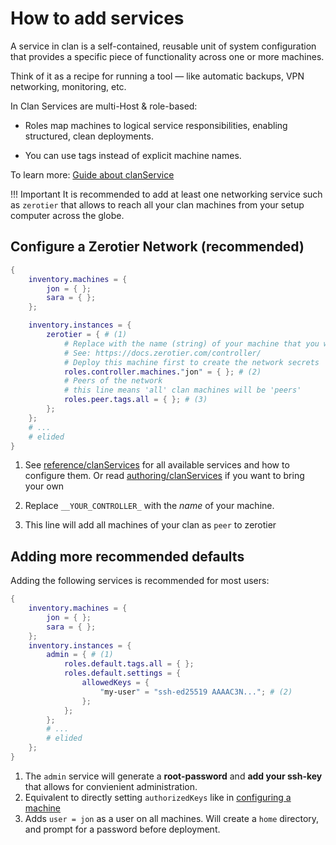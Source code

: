 # How to add services

A service in clan is a self-contained, reusable unit of system configuration that provides a specific piece of functionality across one or more machines.

Think of it as a recipe for running a tool — like automatic backups, VPN networking, monitoring, etc.

In Clan Services are multi-Host & role-based:

- Roles map machines to logical service responsibilities, enabling structured, clean deployments.

- You can use tags instead of explicit machine names.

To learn more: [Guide about clanService](../inventory/clanServices.md)

!!! Important
    It is recommended to add at least one networking service such as `zerotier` that allows to reach all your clan machines from your setup computer across the globe.

## Configure a Zerotier Network (recommended)

```{.nix title="clan.nix" hl_lines="8-16"}
{
    inventory.machines = {
        jon = { };
        sara = { };
    };

    inventory.instances = {
        zerotier = { # (1)
            # Replace with the name (string) of your machine that you will use as zerotier-controller
            # See: https://docs.zerotier.com/controller/
            # Deploy this machine first to create the network secrets
            roles.controller.machines."jon" = { }; # (2)
            # Peers of the network
            # this line means 'all' clan machines will be 'peers'
            roles.peer.tags.all = { }; # (3)
        };
    };
    # ...
    # elided
}
```

1. See [reference/clanServices](../../reference/clanServices/index.md) for all available services and how to configure them.
   Or read [authoring/clanServices](../services/community.md) if you want to bring your own

2. Replace `__YOUR_CONTROLLER_` with the *name* of your machine.

3. This line will add all machines of your clan as `peer` to zerotier

## Adding more recommended defaults

Adding the following services is recommended for most users:

```{.nix title="clan.nix" hl_lines="7-14"}
{
    inventory.machines = {
        jon = { };
        sara = { };
    };
    inventory.instances = {
        admin = { # (1)
            roles.default.tags.all = { };
            roles.default.settings = {
                allowedKeys = {
                    "my-user" = "ssh-ed25519 AAAAC3N..."; # (2)
                };
            };
        };
        # ...
        # elided
    };
}
```

1. The `admin` service will generate a **root-password** and **add your ssh-key** that allows for convienient administration.
2. Equivalent to directly setting `authorizedKeys` like in [configuring a machine](./add-machines.md#configuring-a-machine)
3. Adds `user = jon` as a user on all machines. Will create a `home` directory, and prompt for a password before deployment.
